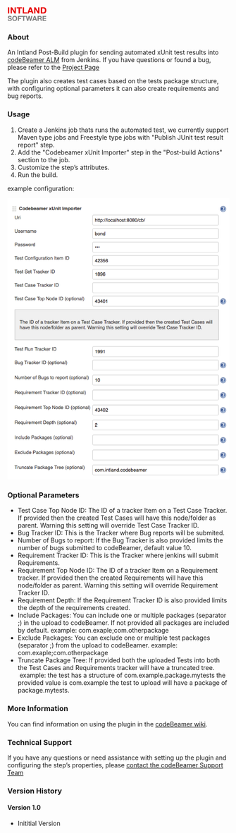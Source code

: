   
![](docs/images/intland_logo.png)

### **About**

An Intland Post-Build plugin for sending automated xUnit test results
into [codeBeamer
ALM](https://intland.com/application-lifecycle-management/) from
Jenkins. If you have questions or found a bug, please refer to
the [Project Page](https://codebeamer.com/cb/project/1025)

The plugin also creates test cases based on the tests package structure,
with configuring optional parameters it can also create requirements and
bug reports.

### Usage 

1.  Create a Jenkins job thats runs the automated test, we currently
    support Maven type jobs and Freestyle type jobs with "Publish JUnit
    test result report" step.
2.  Add the "Codebeamer xUnit Importer" step in the "Post-build Actions"
    section to the job.
3.  Customize the step’s attributes.
4.  Run the build.

example configuration:

![](docs/images/xunit_importer.png)

### Optional Parameters

-   Test Case Top Node ID: The ID of a tracker Item on a Test Case
    Tracker. If provided then the created Test Cases will have this
    node/folder as parent. Warning this setting will override Test Case
    Tracker ID.
-   Bug Tracker ID: This is the Tracker where Bug reports will be
    submited.
-   Number of Bugs to report: If the Bug Tracker is also provided limits
    the number of bugs submitted to codeBeamer, default value 10.
-   Requirement Tracker ID: This is the Tracker where jenkins will
    submit Requirements.
-   Requirement Top Node ID: The ID of a tracker Item on a Requirement
    tracker. If provided then the created Requirements will have this
    node/folder as parent. Warning this setting will override
    Requirement Tracker ID.
-   Requirement Depth: If the Requirement Tracker ID is also provided
    limits the depth of the requirements created.
-   Include Packages: You can include one or multiple packages
    (separator ;) in the upload to codeBeamer. If not provided all
    packages are included by default. example:
    com.exaple;com.otherpackage
-   Exclude Packages: You can exclude one or multiple test packages
    (separator ;) from the upload to codeBeamer. example:
    com.exaple;com.otherpackage
-   Truncate Package Tree: If provided both the uploaded Tests into both
    the Test Cases and Requirements tracker will have a truncated tree.
     example: the test has a structure of com.example.package.mytests
    the provided value is com.example the test to upload will have a
    package of package.mytests.

### More Information

You can find information on using the plugin in the [codeBeamer
wiki](https://codebeamer.com/cb/wiki/1305184).

### Technical Support

If you have any questions or need assistance with setting up the plugin
and configuring the step’s properties, please [contact the codeBeamer
Support Team](http://intland.com/support)

### Version History

#### Version 1.0

-   Inititial Version
